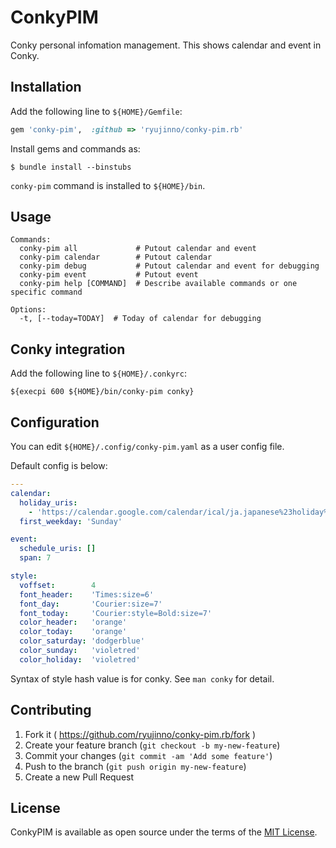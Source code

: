 # ConkyPIM

Conky personal infomation management. This shows calendar and event in Conky.

## Installation

Add the following line to `${HOME}/Gemfile`:

```ruby
gem 'conky-pim',  :github => 'ryujinno/conky-pim.rb'
```

Install gems and commands as:

```
$ bundle install --binstubs
```

`conky-pim` command is installed to `${HOME}/bin`.

## Usage

```
Commands:
  conky-pim all             # Putout calendar and event
  conky-pim calendar        # Putout calendar
  conky-pim debug           # Putout calendar and event for debugging
  conky-pim event           # Putout event
  conky-pim help [COMMAND]  # Describe available commands or one specific command

Options:
  -t, [--today=TODAY]  # Today of calendar for debugging
```

## Conky integration

Add the following line to `${HOME}/.conkyrc`:

```
${execpi 600 ${HOME}/bin/conky-pim conky}
```

## Configuration

You can edit `${HOME}/.config/conky-pim.yaml` as a user config file.

Default config is below:

```yaml
---
calendar:
  holiday_uris:
    - 'https://calendar.google.com/calendar/ical/ja.japanese%23holiday%40group.v.calendar.google.com/public/basic.ics'
  first_weekday: 'Sunday'

event:
  schedule_uris: []
  span: 7

style:
  voffset:        4
  font_header:    'Times:size=6'
  font_day:       'Courier:size=7'
  font_today:     'Courier:style=Bold:size=7'
  color_header:   'orange'
  color_today:    'orange'
  color_saturday: 'dodgerblue'
  color_sunday:   'violetred'
  color_holiday:  'violetred'
```

Syntax of style hash value is for conky. See `man conky` for detail.

## Contributing

1. Fork it ( https://github.com/ryujinno/conky-pim.rb/fork )
2. Create your feature branch (`git checkout -b my-new-feature`)
3. Commit your changes (`git commit -am 'Add some feature'`)
4. Push to the branch (`git push origin my-new-feature`)
5. Create a new Pull Request

## License

ConkyPIM is available as open source under the terms of the [MIT License](http://opensource.org/licenses/MIT).

